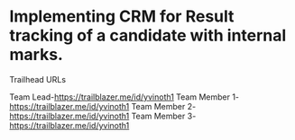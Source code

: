# Implementing CRM for Result tracking of a candidate with internal marks.

Trailhead URLs

Team Lead-https://trailblazer.me/id/yvinoth1
Team Member 1-https://trailblazer.me/id/yvinoth1
Team Member 2-https://trailblazer.me/id/yvinoth1
Team Member 3-https://trailblazer.me/id/yvinoth1
